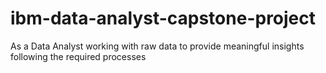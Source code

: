 # ibm-data-analyst-capstone-project
As a Data Analyst working with raw data to provide meaningful insights following the required processes
